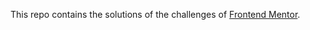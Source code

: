 This repo contains the solutions of the challenges of [Frontend Mentor](https://www.frontendmentor.io/challenges).